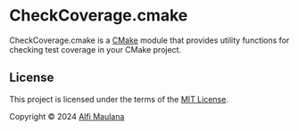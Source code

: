# CheckCoverage.cmake

CheckCoverage.cmake is a [CMake](https://cmake.org/) module that provides utility functions for checking test coverage in your CMake project.

## License

This project is licensed under the terms of the [MIT License](./LICENSE).

Copyright © 2024 [Alfi Maulana](https://github.com/threeal)
